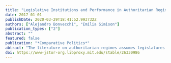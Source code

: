 ```yaml
---
title: "Legislative Institutions and Performance in Authoritarian Regimes"
date: 2017-01-01
publishDate: 2020-03-29T18:41:52.993732Z
authors: ["Alejandro Bonvecchi", "Emilia Simison"]
publication_types: ["2"]
abstract: ""
featured: false
publication: "*Comparative Politics*"
abtract: "The literature on authoritarian regimes assumes legislatures are inconsequential because dictators ultimately retain their hold on power. We challenge this assumption arguing that legislatures embedded in power-sharing arrangements are costly to ignore, their design affects lawmaking patterns, and they are more influential when executives are collective, rather than personal. We test these arguments on a case for which complete records exist: the Legislative Advisory Commission in Argentina's last military dictatorship. Our findings show that the combination of tripartite power-sharing by the armed forces, a collective executive, shared legislative power, and decentralized agenda power led to higher rates of government legislative defeats and bill amendments than typical in authoritarian regimes. These findings support the theory that legislatures under authoritarianism are more influential when power-sharing arrangements include collective executives."
doi: https://www-jstor-org.libproxy.mit.edu/stable/26330986
---
```


